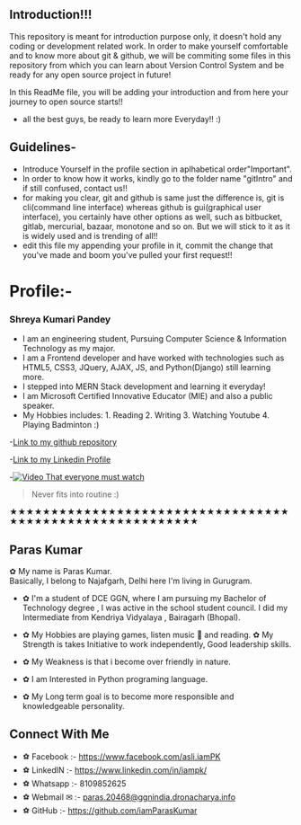 ## Introduction!!!
This repository is meant for introduction purpose only, it doesn't hold any coding or development related work.
In order to make yourself comfortable and to know more about git & github, we will be commiting some files in this repository from which you can learn about Version Control System and be ready for any open source project in future!

In this ReadMe file, you will be adding your introduction and from here your journey to open source starts!!

- all the best guys, be ready to learn more Everyday!!  :)

## Guidelines-
- Introduce Yourself in the profile section in aplhabetical order"Important".
- In order to know how it works, kindly go to the folder name "gitIntro" and if still confused, contact us!! 
- for making you clear, git and github is same just the difference is, git is cli(command line interface) whereas github is gui(graphical user interface), you certainly have other options as well, such as bitbucket, gitlab, mercurial, bazaar, monotone and so on. But we will stick to it as it is widely used and is trending of all!!
- edit this file my appending your profile in it, commit the change that you've made and boom you've pulled your first request!!

# Profile:-

### Shreya Kumari Pandey
- I am an engineering student, Pursuing Computer Science & Information Technology as my major.
- I am a Frontend developer and have worked with technologies such as HTML5, CSS3, JQuery, AJAX, JS, and Python(Django) still learning more.
- I stepped into MERN Stack development and learning it everyday!
- I am Microsoft Certified Innovative Educator (MIE) and also a public speaker.
- My Hobbies includes: 1. Reading
                       2. Writing
                       3. Watching Youtube
                       4. Playing Badminton :)
                       
                       
-[Link to my github repository](https://www.github.com/shreyapy)

-[Link to my Linkedin Profile](https://www.linkedin.com/in/shreya-pandey-4b7b6214b/)

-[![Video That everyone must watch](http://img.youtube.com/vi/YOUTUBE_VIDEO_ID_HERE/0.jpg)](https://www.youtube.com/watch?v=-7TwMUyWSE0)
> Never fits into routine :)

★★★★★★★★★★★★★★★★★★★★★★★★★★★★★★★★★★★★★★★★★★★★★★★★★★★★★★★★★

## Paras Kumar ## 

✿ My name is Paras Kumar.   
   Basically, I belong to Najafgarh, Delhi here I'm living in Gurugram.

- ✿ I'm a student of DCE GGN, where I am pursuing my Bachelor of Technology degree , I was active in the school student council. I did my Intermediate from Kendriya Vidyalaya , Bairagarh (Bhopal).

- ✿ My Hobbies are playing games, listen music 🎵  and reading.  ✿ My Strength is takes Initiative to work independently, Good leadership skills.
- ✿ My Weakness is that i become over friendly in nature.
- ✿ I am Interested in Python programing language.
- ✿ My Long term goal is to become more responsible and knowledgeable personality.

 ## Connect With Me ## 

- ⚽ Facebook   :- https://www.facebook.com/asli.iamPK
- ⚽ LinkedIN   :- https://www.linkedin.com/in/iampk/ 
- ⚽ Whatsapp   :- 8109852625 
- ⚽ Webmail ✉ :- paras.20468@ggnindia.dronacharya.info
- ⚽ GitHub     :- https://github.com/iamParasKumar
